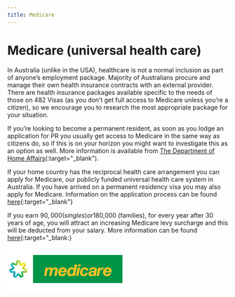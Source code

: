 ```yaml
---
title: Medicare
---
```


# Medicare (universal health care)

In Australia (unlike in the USA), healthcare is not a normal inclusion as part of anyone’s employment package. Majority of Australians procure and manage their own health insurance contracts with an external provider. There are health insurance packages available specific to the needs of those on 482 Visas (as you don’t get full access to Medicare unless you’re a citizen), so we encourage you to research the most appropriate package for your situation.

If you’re looking to become a permanent resident, as soon as you lodge an application for PR you usually get access to Medicare in the same way as citizens do, so if this is on your horizon you might want to investigate this as an option as well. More information is available from [The Department of Home Affairs](https://www.homeaffairs.gov.au/)(:target="\_blank").

If your home country has the reciprocal health care arrangement you can apply for Medicare, our publicly funded universal health care system in Australia.
If you have arrived on a permanent residency visa you may also apply for Medicare. Information on the application process can be found [here](https://www.humanservices.gov.au/individuals/services/medicare/medicare-card/enrol/how-enrol-or-re-enrol){:target="\_blank"}

If you earn $90,000 (singles) or$180,000 (families), for every year after 30 years of age, you will attract an increasing Medicare levy surcharge and this will be deducted from your salary. More information can be found [here](https://www.ato.gov.au/individuals/medicare-levy/medicare-levy-surcharge/){:target="\_blank:}

![Medicare](/images/medicare.png?style=center 'Medicare')
